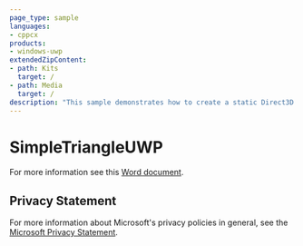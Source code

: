 ```yaml
---
page_type: sample
languages:
- cppcx
products:
- windows-uwp
extendedZipContent:
- path: Kits
  target: /
- path: Media
  target: /
description: "This sample demonstrates how to create a static Direct3D 11 vertex buffer to render a triangle on screen in a Universal Windows Platform (UWP) app."
---
```


# SimpleTriangleUWP

For more information see this [Word document](https://github.com/microsoft/Xbox-ATG-Samples/blob/master/UWPSamples/IntroGraphics/SimpleTriangleUWP/Readme.docx).

## Privacy Statement

For more information about Microsoft's privacy policies in general, see the [Microsoft Privacy Statement](https://privacy.microsoft.com/privacystatement/).
